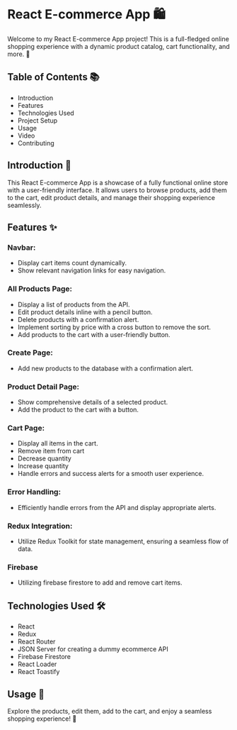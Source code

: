 # React E-commerce App 🛍️

Welcome to my React E-commerce App project! This is a full-fledged online shopping experience with a dynamic product catalog, cart functionality, and more. 🚀

## Table of Contents 📚

- Introduction
- Features
- Technologies Used
- Project Setup
- Usage
- Video
- Contributing

## Introduction 🌟

This React E-commerce App is a showcase of a fully functional online store with a user-friendly interface. It allows users to browse products, add them to the cart, edit product details, and manage their shopping experience seamlessly.

## Features ✨

### Navbar:

- Display cart items count dynamically.
- Show relevant navigation links for easy navigation.

### All Products Page:

- Display a list of products from the API.
- Edit product details inline with a pencil button.
- Delete products with a confirmation alert.
- Implement sorting by price with a cross button to remove the sort.
- Add products to the cart with a user-friendly button.

### Create Page:

- Add new products to the database with a confirmation alert.

### Product Detail Page:

- Show comprehensive details of a selected product.
- Add the product to the cart with a button.

### Cart Page:

- Display all items in the cart.
- Remove item from cart
- Decrease quantity
- Increase quantity
- Handle errors and success alerts for a smooth user experience.

### Error Handling:

- Efficiently handle errors from the API and display appropriate alerts.

### Redux Integration:

- Utilize Redux Toolkit for state management, ensuring a seamless flow of data.

### Firebase

- Utilizing firebase firestore to add and remove cart items.

## Technologies Used 🛠️

- React
- Redux
- React Router
- JSON Server for creating a dummy ecommerce API
- Firebase Firestore
- React Loader
- React Toastify

## Usage 🚀

Explore the products, edit them, add to the cart, and enjoy a seamless shopping experience! 🛒
